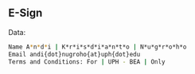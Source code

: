 ## E-Sign

Data:
```sh
Name A*n*d*i | K*r*i*s*d*i*a*n*t*o | N*u*g*r*o*h*o
Email andi{dot}nugroho{at}uph{dot}edu 
Terms and Conditions: For | UPH - BEA | Only

```
